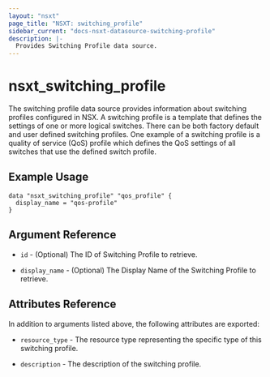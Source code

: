 ```yaml
---
layout: "nsxt"
page_title: "NSXT: switching_profile"
sidebar_current: "docs-nsxt-datasource-switching-profile"
description: |-
  Provides Switching Profile data source.
---
```


# nsxt_switching_profile

The switching profile data source provides information about switching profiles configured in NSX. A switching profile is a template that defines the settings of one or more logical switches. There can be both factory default and user defined switching profiles. One example of a switching profile is a quality of service (QoS) profile which defines the QoS settings of all switches that use the defined switch profile.

## Example Usage

```
data "nsxt_switching_profile" "qos_profile" {
  display_name = "qos-profile"
}
```

## Argument Reference

* `id` - (Optional) The ID of Switching Profile to retrieve.

* `display_name` - (Optional) The Display Name of the Switching Profile to retrieve.

## Attributes Reference

In addition to arguments listed above, the following attributes are exported:

* `resource_type` - The resource type representing the specific type of this switching profile.

* `description` - The description of the switching profile.
